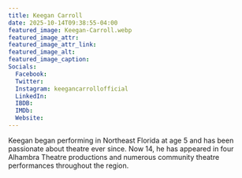 ```yaml
---
title: Keegan Carroll
date: 2025-10-14T09:38:55-04:00
featured_image: Keegan-Carroll.webp
featured_image_attr: 
featured_image_attr_link: 
featured_image_alt: 
featured_image_caption: 
Socials:
  Facebook: 
  Twitter: 
  Instagram: keegancarrollofficial
  LinkedIn: 
  IBDB: 
  IMDb:
  Website: 
---
```

Keegan began performing in Northeast Florida at age 5 and has been passionate about theatre ever since. Now 14, he has appeared in four Alhambra Theatre productions and numerous community theatre performances throughout the region.